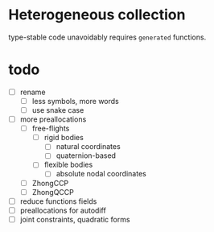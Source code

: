 # Heterogeneous collection 

type-stable code unavoidably requires `generated` functions.

# todo

- [ ] rename
  - [ ] less symbols, more words
  - [ ] use snake case
- [ ] more preallocations
    - [ ] free-flights
      - [ ] rigid bodies
        - [ ] natural coordinates
        - [ ] quaternion-based
      - [ ] flexible bodies
        - [ ] absolute nodal coordinates
    - [ ] ZhongCCP
    - [ ] ZhongQCCP
- [ ] reduce functions fields
- [ ] preallocations for autodiff
- [ ] joint constraints, quadratic forms